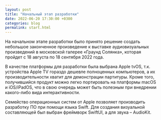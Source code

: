 ```yaml
---
layout: post
title: "Начальный этап разработки"
date: 2022-06-20 17:30:00 +0300
categories: blog
permalink: start.html
---
```


На начальном этапе разработки было принято решение создать небольшое законченное произведение к выставке аудиовизуальных произведений в московской галерее «Граунд Солянка», которая пройдет с 18 августа по 18 сентября 2022 года.

В качестве платформы для разработки была выбрана Apple tvOS, т.к. устройства Apple TV гораздо дешевле полноценных компьютеров, а их производительности хватит для демонстрации партитуры. Кроме того, получившийся продукт можно легко портировать на платформы macOS и iOS/iPadOS, что в свою очередь может быть полезным при внедрении какого-либо вида интерактивности.

Семейство операционных систем от Apple позволяет производить разработку ПО при помощи языка Swift. Для создания визуальной составляющей был выбран фреймворк SwiftUI, а для звука – AudioKit.

